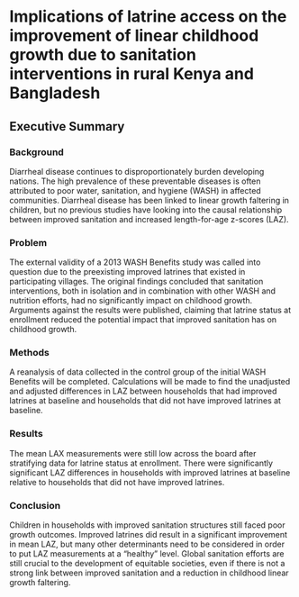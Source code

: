 # Implications of latrine access on the improvement of linear childhood growth due to sanitation interventions in rural Kenya and Bangladesh

## Executive Summary

### Background 
Diarrheal disease continues to disproportionately burden developing nations. The high prevalence of these preventable
diseases is often attributed to poor water, sanitation, and hygiene (WASH) in affected communities. Diarrheal disease has been linked to
linear growth faltering in children, but no previous studies have looking into the causal relationship between improved sanitation and
increased length-for-age z-scores (LAZ).

### Problem 
The external validity of a 2013 WASH Benefits study was called into question due to the preexisting improved latrines that existed
in participating villages. The original findings concluded that sanitation interventions, both in isolation and in combination with other
WASH and nutrition efforts, had no significantly impact on childhood growth. Arguments against the results were published, claiming that
latrine status at enrollment reduced the potential impact that improved sanitation has on childhood growth.

### Methods 
A reanalysis of data collected in the control group of the initial WASH Benefits will be completed. Calculations will be made to
find the unadjusted and adjusted differences in LAZ between households that had improved latrines at baseline and households that did not
have improved latrines at baseline.

### Results 
The mean LAX measurements were still low across the board after stratifying data for latrine status at enrollment. There were
significantly significant LAZ differences in households with improved latrines at baseline relative to households that did not have improved
latrines.

### Conclusion 
Children in households with improved sanitation structures still faced poor growth outcomes. Improved latrines did result in a
significant improvement in mean LAZ, but many other determinants need to be considered in order to put LAZ measurements at a “healthy”
level. Global sanitation efforts are still crucial to the development of equitable societies, even if there is not a strong link between improved
sanitation and a reduction in childhood linear growth faltering.
